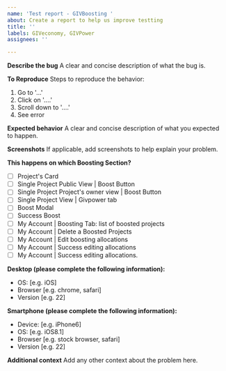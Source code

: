 ```yaml
---
name: 'Test report - GIVBoosting '
about: Create a report to help us improve testting
title: ''
labels: GIVeconomy, GIVPower
assignees: ''

---
```


**Describe the bug**
A clear and concise description of what the bug is.

**To Reproduce**
Steps to reproduce the behavior:
1. Go to '...'
2. Click on '....'
3. Scroll down to '....'
4. See error

**Expected behavior**
A clear and concise description of what you expected to happen.

**Screenshots**
If applicable, add screenshots to help explain your problem.

**This happens on which Boosting Section?**
- [ ] Project's Card
- [ ] Single Project Public View | Boost Button
- [ ]  Single Project Project's owner view | Boost Button
- [ ]  Single Project View | Givpower tab
- [ ] Boost Modal 
- [ ] Success Boost
- [ ] My Account | Boosting Tab: list of boosted projects
- [ ] My Account | Delete a Boosted Projects
- [ ] My Account | Edit boosting allocations
- [ ] My Account | Success editing allocations
- [ ] My Account | Success editing allocations. 

**Desktop (please complete the following information):**
 - OS: [e.g. iOS]
 - Browser [e.g. chrome, safari]
 - Version [e.g. 22]

**Smartphone (please complete the following information):**
 - Device: [e.g. iPhone6]
 - OS: [e.g. iOS8.1]
 - Browser [e.g. stock browser, safari]
 - Version [e.g. 22]

**Additional context**
Add any other context about the problem here.
